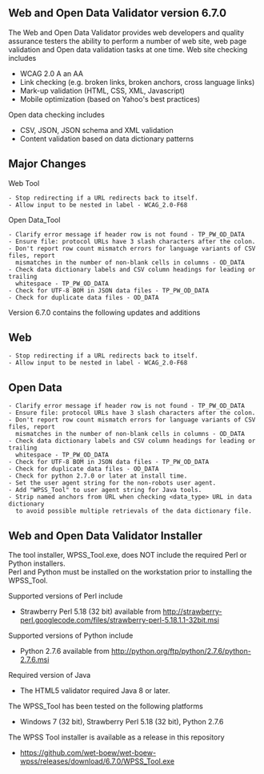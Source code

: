 ## Web and Open Data Validator version 6.7.0

The Web and Open Data Validator provides web developers and quality assurance testers the ability to perform a number of web site, web page validation and Open data validation tasks at one time. Web site checking includes
- WCAG 2.0 A an AA
- Link checking (e.g. broken links, broken anchors, cross language links)
- Mark-up validation (HTML, CSS, XML, Javascript)
- Mobile optimization (based on Yahoo's best practices)

Open data checking includes
- CSV, JSON, JSON schema and XML validation
- Content validation based on data dictionary patterns

## Major Changes

Web Tool

```
- Stop redirecting if a URL redirects back to itself.
- Allow input to be nested in label - WCAG_2.0-F68
```

Open Data_Tool

```
- Clarify error message if header row is not found - TP_PW_OD_DATA
- Ensure file: protocol URLs have 3 slash characters after the colon.
- Don't report row count mismatch errors for language variants of CSV files, report 
  mismatches in the number of non-blank cells in columns - OD_DATA
- Check data dictionary labels and CSV column headings for leading or trailing 
  whitespace - TP_PW_OD_DATA
- Check for UTF-8 BOM in JSON data files - TP_PW_OD_DATA
- Check for duplicate data files - OD_DATA
```

Version 6.7.0 contains the following updates and additions

## Web

```
- Stop redirecting if a URL redirects back to itself.
- Allow input to be nested in label - WCAG_2.0-F68
```

## Open Data

```
- Clarify error message if header row is not found - TP_PW_OD_DATA
- Ensure file: protocol URLs have 3 slash characters after the colon.
- Don't report row count mismatch errors for language variants of CSV files, report 
  mismatches in the number of non-blank cells in columns - OD_DATA
- Check data dictionary labels and CSV column headings for leading or trailing 
  whitespace - TP_PW_OD_DATA
- Check for UTF-8 BOM in JSON data files - TP_PW_OD_DATA
- Check for duplicate data files - OD_DATA
- Check for python 2.7.0 or later at install time.
- Set the user agent string for the non-robots user agent.
- Add "WPSS_Tool" to user agent string for Java tools.
- Strip named anchors from URL when checking <data_type> URL in data dictionary 
  to avoid possible multiple retrievals of the data dictionary file.
```

## Web and Open Data Validator Installer

The tool installer, WPSS_Tool.exe, does NOT include the required Perl or Python installers.  
Perl and Python must be installed on the workstation prior to installing the WPSS_Tool.

Supported versions of Perl include
- Strawberry Perl 5.18 (32 bit) available from http://strawberry-perl.googlecode.com/files/strawberry-perl-5.18.1.1-32bit.msi

Supported versions of Python include
- Python 2.7.6 available from http://python.org/ftp/python/2.7.6/python-2.7.6.msi

Required version of Java
- The HTML5 validator required Java 8 or later.

The WPSS_Tool has been tested on the following platforms
- Windows 7 (32 bit), Strawberry Perl 5.18 (32 bit), Python 2.7.6

The WPSS Tool installer is available as a release in this repository
- https://github.com/wet-boew/wet-boew-wpss/releases/download/6.7.0/WPSS_Tool.exe
